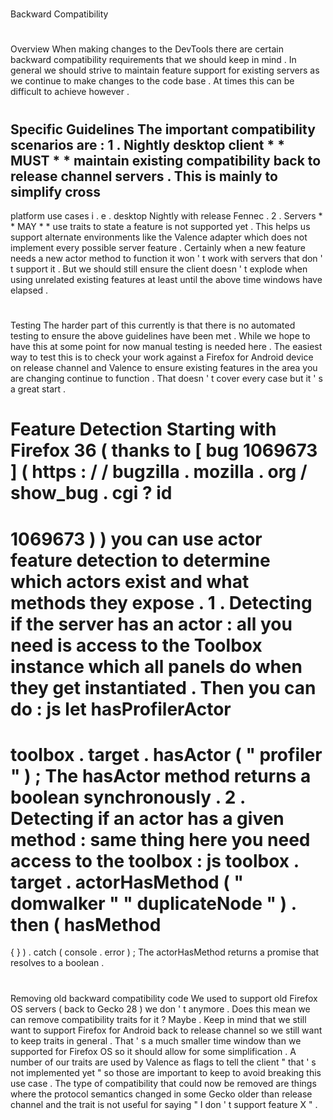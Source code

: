 #
Backward
Compatibility
#
#
Overview
When
making
changes
to
the
DevTools
there
are
certain
backward
compatibility
requirements
that
we
should
keep
in
mind
.
In
general
we
should
strive
to
maintain
feature
support
for
existing
servers
as
we
continue
to
make
changes
to
the
code
base
.
At
times
this
can
be
difficult
to
achieve
however
.
#
#
Specific
Guidelines
The
important
compatibility
scenarios
are
:
1
.
Nightly
desktop
client
*
*
MUST
*
*
maintain
existing
compatibility
back
to
release
channel
servers
.
This
is
mainly
to
simplify
cross
-
platform
use
cases
i
.
e
.
desktop
Nightly
with
release
Fennec
.
2
.
Servers
*
*
MAY
*
*
use
traits
to
state
a
feature
is
not
supported
yet
.
This
helps
us
support
alternate
environments
like
the
Valence
adapter
which
does
not
implement
every
possible
server
feature
.
Certainly
when
a
new
feature
needs
a
new
actor
method
to
function
it
won
'
t
work
with
servers
that
don
'
t
support
it
.
But
we
should
still
ensure
the
client
doesn
'
t
explode
when
using
unrelated
existing
features
at
least
until
the
above
time
windows
have
elapsed
.
#
#
Testing
The
harder
part
of
this
currently
is
that
there
is
no
automated
testing
to
ensure
the
above
guidelines
have
been
met
.
While
we
hope
to
have
this
at
some
point
for
now
manual
testing
is
needed
here
.
The
easiest
way
to
test
this
is
to
check
your
work
against
a
Firefox
for
Android
device
on
release
channel
and
Valence
to
ensure
existing
features
in
the
area
you
are
changing
continue
to
function
.
That
doesn
'
t
cover
every
case
but
it
'
s
a
great
start
.
#
#
Feature
Detection
Starting
with
Firefox
36
(
thanks
to
[
bug
1069673
]
(
https
:
/
/
bugzilla
.
mozilla
.
org
/
show_bug
.
cgi
?
id
=
1069673
)
)
you
can
use
actor
feature
detection
to
determine
which
actors
exist
and
what
methods
they
expose
.
1
.
Detecting
if
the
server
has
an
actor
:
all
you
need
is
access
to
the
Toolbox
instance
which
all
panels
do
when
they
get
instantiated
.
Then
you
can
do
:
js
let
hasProfilerActor
=
toolbox
.
target
.
hasActor
(
"
profiler
"
)
;
The
hasActor
method
returns
a
boolean
synchronously
.
2
.
Detecting
if
an
actor
has
a
given
method
:
same
thing
here
you
need
access
to
the
toolbox
:
js
toolbox
.
target
.
actorHasMethod
(
"
domwalker
"
"
duplicateNode
"
)
.
then
(
hasMethod
=
>
{
}
)
.
catch
(
console
.
error
)
;
The
actorHasMethod
returns
a
promise
that
resolves
to
a
boolean
.
#
#
Removing
old
backward
compatibility
code
We
used
to
support
old
Firefox
OS
servers
(
back
to
Gecko
28
)
we
don
'
t
anymore
.
Does
this
mean
we
can
remove
compatibility
traits
for
it
?
Maybe
.
Keep
in
mind
that
we
still
want
to
support
Firefox
for
Android
back
to
release
channel
so
we
still
want
to
keep
traits
in
general
.
That
'
s
a
much
smaller
time
window
than
we
supported
for
Firefox
OS
so
it
should
allow
for
some
simplification
.
A
number
of
our
traits
are
used
by
Valence
as
flags
to
tell
the
client
"
that
'
s
not
implemented
yet
"
so
those
are
important
to
keep
to
avoid
breaking
this
use
case
.
The
type
of
compatibility
that
could
now
be
removed
are
things
where
the
protocol
semantics
changed
in
some
Gecko
older
than
release
channel
and
the
trait
is
not
useful
for
saying
"
I
don
'
t
support
feature
X
"
.
